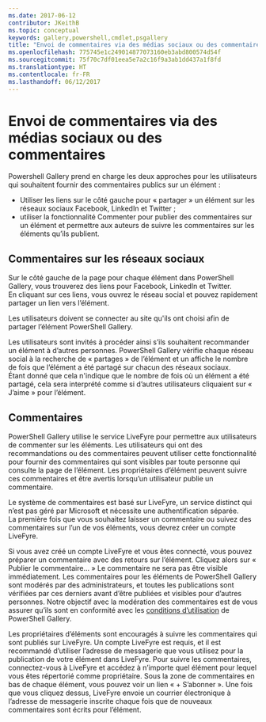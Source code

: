 ```yaml
---
ms.date: 2017-06-12
contributor: JKeithB
ms.topic: conceptual
keywords: gallery,powershell,cmdlet,psgallery
title: "Envoi de commentaires via des médias sociaux ou des commentaires"
ms.openlocfilehash: 775745e1c249014877073160eb3abd800574d54f
ms.sourcegitcommit: 75f70c7df01eea5e7a2c16f9a3ab1dd437a1f8fd
ms.translationtype: HT
ms.contentlocale: fr-FR
ms.lasthandoff: 06/12/2017
---
```

<a id="providing-feedback-via-social-media-or-comments" class="xliff"></a>
# Envoi de commentaires via des médias sociaux ou des commentaires

Powershell Gallery prend en charge les deux approches pour les utilisateurs qui souhaitent fournir des commentaires publics sur un élément :

* Utiliser les liens sur le côté gauche pour « partager » un élément sur les réseaux sociaux Facebook, LinkedIn et Twitter ;
* utiliser la fonctionnalité Commenter pour publier des commentaires sur un élément et permettre aux auteurs de suivre les commentaires sur les éléments qu’ils publient.

<a id="social-media-feedback" class="xliff"></a>
## Commentaires sur les réseaux sociaux
Sur le côté gauche de la page pour chaque élément dans PowerShell Gallery, vous trouverez des liens pour Facebook, LinkedIn et Twitter.   
En cliquant sur ces liens, vous ouvrez le réseau social et pouvez rapidement partager un lien vers l’élément.

Les utilisateurs doivent se connecter au site qu'ils ont choisi afin de partager l’élément PowerShell Gallery.     

Les utilisateurs sont invités à procéder ainsi s’ils souhaitent recommander un élément à d’autres personnes. PowerShell Gallery vérifie chaque réseau social à la recherche de « partages » de l’élément et un affiche le nombre de fois que l’élément a été partagé sur chacun des réseaux sociaux.  
Étant donné que cela n'indique que le nombre de fois où un élément a été partagé, cela sera interprété comme si d’autres utilisateurs cliquaient sur « J’aime » pour l’élément.


<a id="comments" class="xliff"></a>
## Commentaires
PowerShell Gallery utilise le service LiveFyre pour permettre aux utilisateurs de commenter sur les éléments.
Les utilisateurs qui ont des recommandations ou des commentaires peuvent utiliser cette fonctionnalité pour fournir des commentaires qui sont visibles par toute personne qui consulte la page de l’élément.
Les propriétaires d’élément peuvent suivre ces commentaires et être avertis lorsqu’un utilisateur publie un commentaire. 

Le système de commentaires est basé sur LiveFyre, un service distinct qui n’est pas géré par Microsoft et nécessite une authentification séparée.  
La première fois que vous souhaitez laisser un commentaire ou suivez des commentaires sur l’un de vos éléments, vous devrez créer un compte LiveFyre.

Si vous avez créé un compte LiveFyre et vous êtes connecté, vous pouvez préparer un commentaire avec des retours sur l’élément. Cliquez alors sur « Publier le commentaire... » Le commentaire ne sera pas être visible immédiatement. Les commentaires pour les éléments de PowerShell Gallery sont modérés par des administrateurs, et toutes les publications sont vérifiées par ces derniers avant d’être publiées et visibles pour d’autres personnes.
Notre objectif avec la modération des commentaires est de vous assurer qu’ils sont en conformité avec les [conditions d’utilisation](https://www.powershellgallery.com/policies/Terms) de PowerShell Gallery.  

Les propriétaires d’éléments sont encouragés à suivre les commentaires qui sont publiés sur LiveFyre. Un compte LiveFyre est requis, et il est recommandé d’utiliser l’adresse de messagerie que vous utilisez pour la publication de votre élément dans LiveFyre. Pour suivre les commentaires, connectez-vous à LiveFyre et accédez à n’importe quel élément pour lequel vous êtes répertorié comme propriétaire. Sous la zone de commentaires en bas de chaque élément, vous pouvez voir un lien « + S’abonner ». Une fois que vous cliquez dessus, LiveFyre envoie un courrier électronique à l’adresse de messagerie inscrite chaque fois que de nouveaux commentaires sont écrits pour l’élément.

